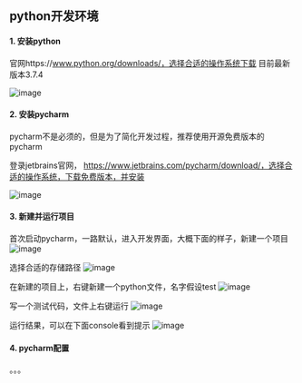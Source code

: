 ## python开发环境

#### 1. 安装python
官网https://www.python.org/downloads/，选择合适的操作系统下载
目前最新版本3.7.4

![image](https://user-images.githubusercontent.com/3889726/61632132-b01d8880-acbe-11e9-99fe-ab33ab18fa3d.png)


#### 2. 安装pycharm
pycharm不是必须的，但是为了简化开发过程，推荐使用开源免费版本的pycharm

登录jetbrains官网， https://www.jetbrains.com/pycharm/download/，选择合适的操作系统，下载免费版本，并安装

![image](https://user-images.githubusercontent.com/3889726/61632277-0985b780-acbf-11e9-983b-d810f7ca27c8.png)

#### 3. 新建并运行项目
首次启动pycharm，一路默认，进入开发界面，大概下面的样子，新建一个项目
![image](https://user-images.githubusercontent.com/3889726/61632426-65504080-acbf-11e9-850b-210aa750258a.png)

选择合适的存储路径
![image](https://user-images.githubusercontent.com/3889726/61632446-713c0280-acbf-11e9-9149-2ad61ea43ea9.png)

在新建的项目上，右键新建一个python文件，名字假设test
![image](https://user-images.githubusercontent.com/3889726/61632643-ec9db400-acbf-11e9-9998-05e5589e658a.png)

写一个测试代码，文件上右键运行
![image](https://user-images.githubusercontent.com/3889726/61632740-2a9ad800-acc0-11e9-8588-98713e231e81.png)

运行结果，可以在下面console看到提示
![image](https://user-images.githubusercontent.com/3889726/61633005-c3c9ee80-acc0-11e9-8c73-79a71526977f.png)

#### 4. pycharm配置
。。。